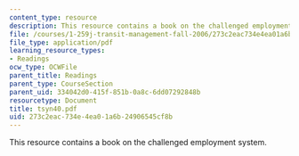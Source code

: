 ```yaml
---
content_type: resource
description: This resource contains a book on the challenged employment system.
file: /courses/1-259j-transit-management-fall-2006/273c2eac734e4ea01a6b24906545cf8b_tsyn40.pdf
file_type: application/pdf
learning_resource_types:
- Readings
ocw_type: OCWFile
parent_title: Readings
parent_type: CourseSection
parent_uid: 334042d0-415f-851b-0a8c-6dd07292848b
resourcetype: Document
title: tsyn40.pdf
uid: 273c2eac-734e-4ea0-1a6b-24906545cf8b
---
```

This resource contains a book on the challenged employment system.

